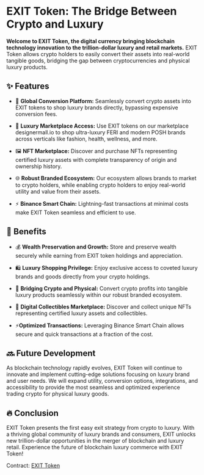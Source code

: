 
# EXIT Token: The Bridge Between Crypto and Luxury

**Welcome to EXIT Token, the digital currency bringing blockchain technology innovation to the trillion-dollar luxury and retail markets.** EXIT Token allows crypto holders to easily convert their assets into real-world tangible goods, bridging the gap between cryptocurrencies and physical luxury products.

## ✨ Features

- 🛒 **Global Conversion Platform:** Seamlessly convert crypto assets into EXIT tokens to shop luxury brands directly, bypassing expensive conversion fees.

- 👜 **Luxury Marketplace Access:** Use EXIT tokens on our marketplace designermall.io to shop ultra-luxury FERI and modern POSH brands across verticals like fashion, health, wellness, and more. 

- 🖼️ **NFT Marketplace:** Discover and purchase NFTs representing certified luxury assets with complete transparency of origin and ownership history.

- 🌐 **Robust Branded Ecosystem:** Our ecosystem allows brands to market to crypto holders, while enabling crypto holders to enjoy real-world utility and value from their assets.

- ⚡️ **Binance Smart Chain:** Lightning-fast transactions at minimal costs make EXIT Token seamless and efficient to use.

## 💎 Benefits

- 💰 **Wealth Preservation and Growth:** Store and preserve wealth securely while earning from EXIT token holdings and appreciation. 

- 🛍️ **Luxury Shopping Privilege:** Enjoy exclusive access to coveted luxury brands and goods directly from your crypto holdings.

- 🌉 **Bridging Crypto and Physical:** Convert crypto profits into tangible luxury products seamlessly within our robust branded ecosystem.

- 🎨 **Digital Collectibles Marketplace:** Discover and collect unique NFTs representing certified luxury assets and collectibles.

- ⚡️**Optimized Transactions:** Leveraging Binance Smart Chain allows secure and quick transactions at a fraction of the cost.

## 🔜 Future Development

As blockchain technology rapidly evolves, EXIT Token will continue to innovate and implement cutting-edge solutions focusing on luxury brand and user needs. We will expand utility, conversion options, integrations, and accessibility to provide the most seamless and optimized experience trading crypto for physical luxury goods.

## 🔥 Conclusion

EXIT Token presents the first easy exit strategy from crypto to luxury. With a thriving global community of luxury brands and consumers, EXIT unlocks new trillion-dollar opportunities in the merger of blockchain and luxury retail. Experience the future of blockchain luxury commerce with EXIT Token!

Contract: [EXIT Token](https://bscscan.com/token/0xdEbd6e2da378784A69Dc6Ec99Fe254223b312287)
